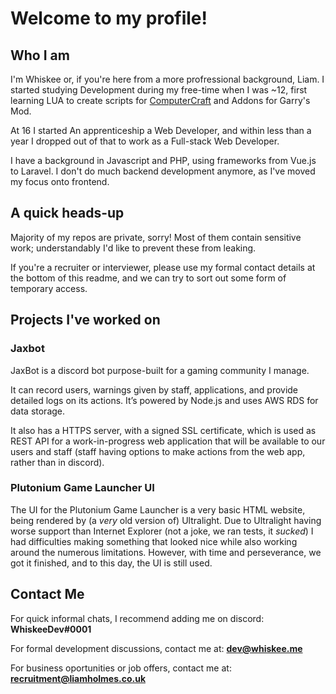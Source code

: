 # Welcome to my profile!

## Who I am
I'm Whiskee or, if you're here from a more profressional background, Liam.
I started studying Development during my free-time when I was ~12, first learning LUA to create scripts for [ComputerCraft](https://github.com/dan200/ComputerCraft) and Addons for Garry's Mod.

At 16 I started An apprenticeship a Web Developer, and within less than a year I dropped out of that to work as a Full-stack Web Developer.

I have a background in Javascript and PHP, using frameworks from Vue.js to Laravel. I don't do much backend development anymore, as I've moved my focus onto frontend.

## A quick heads-up
Majority of my repos are private, sorry! Most of them contain sensitive work; understandably I'd like to prevent these from leaking.

If you're a recruiter or interviewer, please use my formal contact details at the bottom of this readme, and we can try to sort out some form of temporary access.

## Projects I've worked on

### Jaxbot
JaxBot is a discord bot purpose-built for a gaming community I manage.

It can record users, warnings given by staff, applications, and provide detailed logs on its actions. It’s powered by Node.js and uses AWS RDS for data storage.

It also has a HTTPS server, with a signed SSL certificate, which is used as REST API for a work-in-progress web application that will be available to our users and staff (staff having options to make actions from the web app, rather than in discord).

### Plutonium Game Launcher UI
The UI for the Plutonium Game Launcher is a very basic HTML website, being rendered by (a _very_ old version of) Ultralight. Due to Ultralight having worse support than Internet Explorer (not a joke, we ran tests, it _sucked_) I had difficulties making something that looked nice while also working around the numerous limitations. However, with time and perseverance, we got it finished, and to this day, the UI is still used.

## Contact Me
For quick informal chats, I recommend adding me on discord: **WhiskeeDev#0001**

For formal development discussions, contact me at: **[dev@whiskee.me](mailto:dev@whiskee.me)**

For business oportunities or job offers, contact me at: **[recruitment@liamholmes.co.uk](mailto:recruitment@liamholmes.co.uk)**
